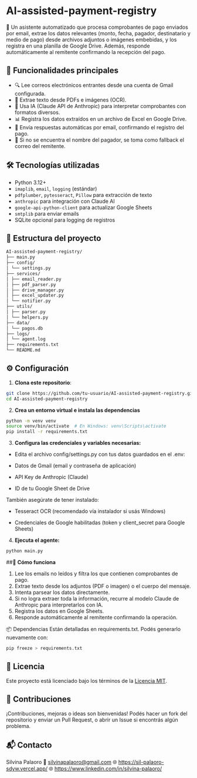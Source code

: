 # AI-assisted-payment-registry

🎯 Un asistente automatizado que procesa comprobantes de pago enviados por email, extrae los datos relevantes (monto, fecha, pagador, destinatario y medio de pago) desde archivos adjuntos o imágenes embebidas, y los registra en una planilla de Google Drive. Además, responde automáticamente al remitente confirmando la recepción del pago.

## 📌 Funcionalidades principales

- 🔍 Lee correos electrónicos entrantes desde una cuenta de Gmail configurada.
- 📎 Extrae texto desde PDFs e imágenes (OCR).
- 🤖 Usa IA (Claude API de Anthropic) para interpretar comprobantes con formatos diversos.
- 📊 Registra los datos extraídos en un archivo de Excel en Google Drive.
- 📧 Envía respuestas automáticas por email, confirmando el registro del pago.
- 🧠 Si no se encuentra el nombre del pagador, se toma como fallback el correo del remitente.

## 🛠️ Tecnologías utilizadas

- Python 3.12+
- `imaplib`, `email`, `logging` (estándar)
- `pdfplumber`, `pytesseract`, `Pillow` para extracción de texto
- `anthropic` para integración con Claude AI
- `google-api-python-client` para actualizar Google Sheets
- `smtplib` para enviar emails
- SQLite opcional para logging de registros

## 🧱 Estructura del proyecto

```bash
AI-assisted-payment-registry/
├── main.py
├── config/
│ └── settings.py
├── services/
│ ├── email_reader.py
│ ├── pdf_parser.py
│ ├── drive_manager.py
│ ├── excel_updater.py
│ └── notifier.py
├── utils/
│ ├── parser.py
│ └── helpers.py
├── data/
│ └── pagos.db
├── logs/
│ └── agent.log
├── requirements.txt
└── README.md
```

## ⚙️ Configuración

1. **Clona este repositorio**:

```bash
git clone https://github.com/tu-usuario/AI-assisted-payment-registry.git
cd AI-assisted-payment-registry
```

2. **Crea un entorno virtual e instala las dependencias**

```bash
python -m venv venv
source venv/bin/activate  # En Windows: venv\Scripts\activate
pip install -r requirements.txt
```

3. **Configura las credenciales y variables necesarias:**

- Edita el archivo config/settings.py con tus datos guardados en el .env:

- Datos de Gmail (email y contraseña de aplicación)

- API Key de Anthropic (Claude)

- ID de tu Google Sheet de Drive


También asegúrate de tener instalado:

- Tesseract OCR (recomendado vía instalador si usás Windows)

- Credenciales de Google habilitadas (token y client_secret para Google Sheets)


4. **Ejecuta el agente:**

```bash
python main.py
```

##🧠 **Cómo funciona**
1. Lee los emails no leídos y filtra los que contienen comprobantes de pago.
2. Extrae texto desde los adjuntos (PDF o imagen) o el cuerpo del mensaje.
3. Intenta parsear los datos directamente.
4. Si no logra extraer toda la información, recurre al modelo Claude de Anthropic para interpretarlos con IA.
5. Registra los datos en Google Sheets.
6. Responde automáticamente al remitente confirmando la operación.

📦 Dependencias
Están detalladas en requirements.txt. Podés generarlo nuevamente con:

```bash
pip freeze > requirements.txt

```

## 📝 Licencia

Este proyecto está licenciado bajo los términos de la [Licencia MIT](LICENSE).


## 🤝 Contribuciones
¡Contribuciones, mejoras o ideas son bienvenidas! Podés hacer un fork del repositorio y enviar un Pull Request, o abrir un Issue si encontrás algún problema.

## 📬 Contacto
Silvina Palaoro
📧 silvinapalaoro@gmail.com
🌐 https://sil-palaoro-sdyw.vercel.app/
🌐 https://www.linkedin.com/in/silvina-palaoro/
